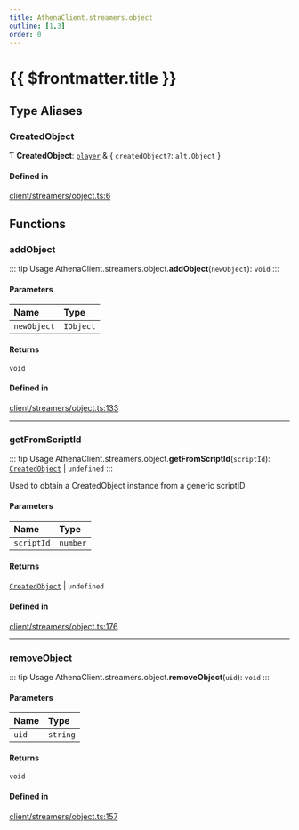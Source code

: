 ```yaml
---
title: AthenaClient.streamers.object
outline: [1,3]
order: 0
---
```


# {{ $frontmatter.title }}


## Type Aliases

### CreatedObject

Ƭ **CreatedObject**: [`player`](server_config.md#player) & { `createdObject?`: `alt.Object`  }

#### Defined in

[client/streamers/object.ts:6](https://github.com/Stuyk/altv-athena/blob/128b8a7/src/core/client/streamers/object.ts#L6)

## Functions

### addObject

::: tip Usage
AthenaClient.streamers.object.**addObject**(`newObject`): `void`
:::

#### Parameters

| Name | Type |
| :------ | :------ |
| `newObject` | `IObject` |

#### Returns

`void`

#### Defined in

[client/streamers/object.ts:133](https://github.com/Stuyk/altv-athena/blob/128b8a7/src/core/client/streamers/object.ts#L133)

___

### getFromScriptId

::: tip Usage
AthenaClient.streamers.object.**getFromScriptId**(`scriptId`): [`CreatedObject`](client_streamers_object.md#CreatedObject) \| `undefined`
:::

Used to obtain a CreatedObject instance from a generic scriptID

#### Parameters

| Name | Type |
| :------ | :------ |
| `scriptId` | `number` |

#### Returns

[`CreatedObject`](client_streamers_object.md#CreatedObject) \| `undefined`

#### Defined in

[client/streamers/object.ts:176](https://github.com/Stuyk/altv-athena/blob/128b8a7/src/core/client/streamers/object.ts#L176)

___

### removeObject

::: tip Usage
AthenaClient.streamers.object.**removeObject**(`uid`): `void`
:::

#### Parameters

| Name | Type |
| :------ | :------ |
| `uid` | `string` |

#### Returns

`void`

#### Defined in

[client/streamers/object.ts:157](https://github.com/Stuyk/altv-athena/blob/128b8a7/src/core/client/streamers/object.ts#L157)
